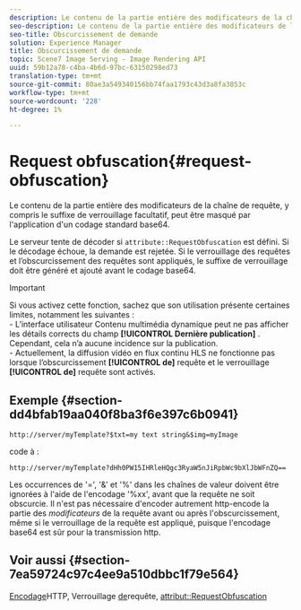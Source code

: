 ```yaml
---
description: Le contenu de la partie entière des modificateurs de la chaîne de requête, y compris le suffixe de verrouillage facultatif, peut être masqué par l'application d'un codage standard base64.
seo-description: Le contenu de la partie entière des modificateurs de la chaîne de requête, y compris le suffixe de verrouillage facultatif, peut être masqué par l'application d'un codage standard base64.
seo-title: Obscurcissement de demande
solution: Experience Manager
title: Obscurcissement de demande
topic: Scene7 Image Serving - Image Rendering API
uuid: 59b12a78-c4ba-4b6d-97bc-63150298ed73
translation-type: tm+mt
source-git-commit: 80ae3a549340156bb74faa1793c43d3a8fa3853c
workflow-type: tm+mt
source-wordcount: '228'
ht-degree: 1%

---
```



# Request obfuscation{#request-obfuscation}

Le contenu de la partie entière des modificateurs de la chaîne de requête, y compris le suffixe de verrouillage facultatif, peut être masqué par l&#39;application d&#39;un codage standard base64.

Le serveur tente de décoder si `attribute::RequestObfuscation` est défini. Si le décodage échoue, la demande est rejetée. Si le verrouillage des requêtes et l’obscurcissement des requêtes sont appliqués, le suffixe de verrouillage doit être généré et ajouté avant le codage base64.

>[!IMPORTANT]
>
>Si vous activez cette fonction, sachez que son utilisation présente certaines limites, notamment les suivantes :<br>- L’interface utilisateur Contenu multimédia dynamique peut ne pas afficher les détails corrects du champ **[!UICONTROL Dernière publication]** . Cependant, cela n’a aucune incidence sur la publication.<br>- Actuellement, la diffusion vidéo en flux continu HLS ne fonctionne pas lorsque l’obscurcissement **[!UICONTROL de]** requête et le verrouillage **[!UICONTROL de]** requête sont activés.

## Exemple {#section-dd4bfab19aa040f8ba3f6e397c6b0941}

`http://server/myTemplate?$txt=my text string&$img=myImage`

code à :

`http://server/myTemplate?dHh0PW15IHRleHQgc3RyaW5nJiRpbWc9bXlJbWFnZQ==`

Les occurrences de &#39;=&#39;, &#39;&amp;&#39; et &#39;%&#39; dans les chaînes de valeur doivent être ignorées à l&#39;aide de l&#39;encodage &#39;%xx&#39;, avant que la requête ne soit obscurcie. Il n&#39;est pas nécessaire d&#39;encoder autrement http-encode la partie des *modificateurs* de la requête avant ou après l&#39;obscurcissement, même si le verrouillage de la requête est appliqué, puisque l&#39;encodage base64 est sûr pour la transmission http.

## Voir aussi {#section-7ea59724c97c4ee9a510dbbc1f79e564}

[Encodage](../../../../../is-api/http-ref/image-serving-api-ref/c-http-protocol-reference/c-syntax-and-features/r-http-encoding.md#reference-bb34dd13f316462695448acfa8f92df7)HTTP, Verrouillage [de](../../../../../is-api/http-ref/image-serving-api-ref/c-http-protocol-reference/c-syntax-and-features/r-request-locking.md#reference-4177193d20774daab0dbf206a927844c)requête, [attribut::RequestObfuscation](../../../../../is-api/image-catalog/image-serving-api-ref/c-image-catalog-reference/c-attributes-reference/r-requestobfuscation.md#reference-730a3330253343f893419ebd52baf0bd)
